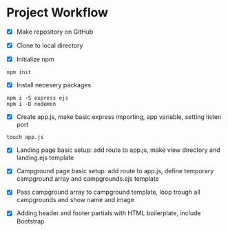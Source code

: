 # Project Workflow

- [x] Make repository on GitHub

- [x] Clone to local directory

- [x] Initialize npm
```
npm init
```

- [x] Install necesery packages
``` 
npm i -S express ejs 
npm i -D nodemon
```

- [x] Create app.js, make basic express importing, app variable, setting listen port
```
touch app.js
```

- [x] Landing page basic setup: add route to app.js, make view directory and landing.ejs template

- [x] Campground page basic setup: add route to app.js, define temporary campground array and campgrounds.ejs template

- [x] Pass campground array to campground template, loop trough all campgrounds and show name and image

- [x] Adding header and footer partials with HTML boilerplate, include Bootstrap
